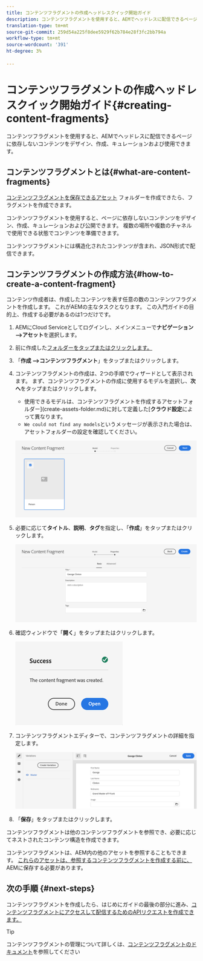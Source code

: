 ```yaml
---
title: コンテンツフラグメントの作成ヘッドレスクイック開始ガイド
description: コンテンツフラグメントを使用すると、AEMでヘッドレスに配信できるページに依存しないコンテンツをデザイン、作成、キュレーションおよび使用できます。
translation-type: tm+mt
source-git-commit: 259d54a225f8dee5929f62b784e28f3fc2bb794a
workflow-type: tm+mt
source-wordcount: '391'
ht-degree: 3%

---
```



# コンテンツフラグメントの作成ヘッドレスクイック開始ガイド{#creating-content-fragments}

コンテンツフラグメントを使用すると、AEMでヘッドレスに配信できるページに依存しないコンテンツをデザイン、作成、キュレーションおよび使用できます。

## コンテンツフラグメントとは{#what-are-content-fragments}

[コンテンツフラグメントを保存できるアセット](create-assets-folder.md) フォルダーを作成できたら、フラグメントを作成できます。

コンテンツフラグメントを使用すると、ページに依存しないコンテンツをデザイン、作成、キュレーションおよび公開できます。 複数の場所や複数のチャネルで使用できる状態でコンテンツを準備できます。

コンテンツフラグメントには構造化されたコンテンツが含まれ、JSON形式で配信できます。

## コンテンツフラグメントの作成方法{#how-to-create-a-content-fragment}

コンテンツ作成者は、作成したコンテンツを表す任意の数のコンテンツフラグメントを作成します。 これがAEMの主なタスクとなります。 この入門ガイドの目的上、作成する必要があるのは1つだけです。

1. AEMにCloud Serviceとしてログインし、メインメニューで&#x200B;**ナビゲーション —>アセット**&#x200B;を選択します。
1. 前に作成した[フォルダーをタップまたはクリックします。](create-assets-folder.md)
1. 「**作成 —>コンテンツフラグメント**」をタップまたはクリックします。
1. コンテンツフラグメントの作成は、2つの手順でウィザードとして表示されます。 まず、コンテンツフラグメントの作成に使用するモデルを選択し、**次へ**&#x200B;をタップまたはクリックします。
   * 使用できるモデルは、コンテンツフラグメントを作成するアセットフォルダー](create-assets-folder.md)に対して定義した&#x200B;[**クラウド設定**&#x200B;によって異なります。
   * `We could not find any models`というメッセージが表示された場合は、アセットフォルダーの設定を確認してください。

   ![コンテンツフラグメントモデルを選択](../assets/content-fragment-model-select.png)
1. 必要に応じて&#x200B;**タイトル**、**説明**、**タグ**&#x200B;を指定し、「**作成**」をタップまたはクリックします。

   ![コンテンツフラグメントを作成](../assets/content-fragment-create.png)
1. 確認ウィンドウで「**開く**」をタップまたはクリックします。

   ![コンテンツフラグメントが作成された確認](../assets/content-fragment-confirmation.png)
1. コンテンツフラグメントエディターで、コンテンツフラグメントの詳細を指定します。

   ![コンテンツフラグメントエディター](../assets/content-fragment-edit.png)
1. 「**保存**」をタップまたはクリックします。

コンテンツフラグメントは他のコンテンツフラグメントを参照でき、必要に応じてネストされたコンテンツ構造を作成できます。

コンテンツフラグメントは、AEM内の他のアセットを参照することもできます。 [これらのアセットは、参照するコンテンツフラグメントを作成する前に、](/help/assets/manage-digital-assets.md) AEMに保存する必要があります。

## 次の手順 {#next-steps}

コンテンツフラグメントを作成したら、はじめにガイドの最後の部分に進み、[コンテンツフラグメントにアクセスして配信するためのAPIリクエストを作成できます。](create-api-request.md)

>[!TIP]
>
>コンテンツフラグメントの管理について詳しくは、[コンテンツフラグメントのドキュメント](/help/assets/content-fragments/content-fragments.md)を参照してください
